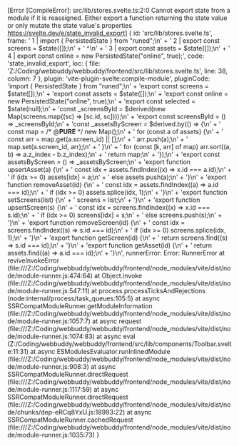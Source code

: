 [Error [CompileError]: src/lib/stores.svelte.ts:2:0 Cannot export state from a module if it is reassigned. Either export a function returning the state value or only mutate the state value's properties
https://svelte.dev/e/state_invalid_export] {
  id: 'src/lib/stores.svelte.ts',
  frame: ' 1 |  import { PersistedState } from "runed";\n' +
    ' 2 |  export const screens = $state([]);\n' +
    '                                        ^\n' +
    ' 3 |  export const assets = $state([]);\n' +
    ' 4 |  export const online = new PersistedState("online", true);',
  code: 'state_invalid_export',
  loc: {
    file: 'Z:/Coding/webbuddy/webbuddy/frontend/src/lib/stores.svelte.ts',
    line: 38,
    column: 7
  },
  plugin: 'vite-plugin-svelte:compile-module',
  pluginCode: 'import { PersistedState } from "runed";\n' +
    'export const screens = $state([]);\n' +
    'export const assets = $state([]);\n' +
    'export const online = new PersistedState("online", true);\n' +
    'export const selected = $state(null);\n' +
    'const _screensById = $derived(new Map(screens.map((sc) => [sc.id, sc])));\n' +
    'export const screensById = () => _screensById;\n' +
    'const _assetsByScreen = $derived.by(() => {\n' +
    '  const map = /* @__PURE__ */ new Map();\n' +
    '  for (const a of assets) {\n' +
    '    const arr = map.get(a.screen_id) || [];\n' +
    '    arr.push(a);\n' +
    '    map.set(a.screen_id, arr);\n' +
    '  }\n' +
    '  for (const [k, arr] of map) arr.sort((a, b) => a.z_index - b.z_index);\n' +
    '  return map;\n' +
    '});\n' +
    'export const assetsByScreen = () => _assetsByScreen;\n' +
    'export function upsertAsset(a) {\n' +
    '  const idx = assets.findIndex((x) => x.id === a.id);\n' +
    '  if (idx >= 0) assets[idx] = a;\n' +
    '  else assets.push(a);\n' +
    '}\n' +
    'export function removeAsset(id) {\n' +
    '  const idx = assets.findIndex((a) => a.id === id);\n' +
    '  if (idx >= 0) assets.splice(idx, 1);\n' +
    '}\n' +
    'export function setScreens(list) {\n' +
    '  screens = list;\n' +
    '}\n' +
    'export function upsertScreen(s) {\n' +
    '  const idx = screens.findIndex((x) => x.id === s.id);\n' +
    '  if (idx >= 0) screens[idx] = s;\n' +
    '  else screens.push(s);\n' +
    '}\n' +
    'export function removeScreen(id) {\n' +
    '  const idx = screens.findIndex((s) => s.id === id);\n' +
    '  if (idx >= 0) screens.splice(idx, 1);\n' +
    '}\n' +
    'export function getScreen(id) {\n' +
    '  return screens.find((s) => s.id === id);\n' +
    '}\n' +
    'export function getAsset(id) {\n' +
    '  return assets.find((a) => a.id === id);\n' +
    '}\n',
  runnerError: Error: RunnerError
      at reviveInvokeError (file:///Z:/Coding/webbuddy/webbuddy/frontend/node_modules/vite/dist/node/module-runner.js:474:64)
      at Object.invoke (file:///Z:/Coding/webbuddy/webbuddy/frontend/node_modules/vite/dist/node/module-runner.js:547:11)
      at process.processTicksAndRejections (node:internal/process/task_queues:105:5)
      at async SSRCompatModuleRunner.getModuleInformation (file:///Z:/Coding/webbuddy/webbuddy/frontend/node_modules/vite/dist/node/module-runner.js:1057:7)
      at async request (file:///Z:/Coding/webbuddy/webbuddy/frontend/node_modules/vite/dist/node/module-runner.js:1074:83)
      at async eval (Z:/Coding/webbuddy/webbuddy/frontend/src/lib/components/Toolbar.svelte:11:31)
      at async ESModulesEvaluator.runInlinedModule (file:///Z:/Coding/webbuddy/webbuddy/frontend/node_modules/vite/dist/node/module-runner.js:908:3)
      at async SSRCompatModuleRunner.directRequest (file:///Z:/Coding/webbuddy/webbuddy/frontend/node_modules/vite/dist/node/module-runner.js:1117:59)
      at async SSRCompatModuleRunner.directRequest (file:///Z:/Coding/webbuddy/webbuddy/frontend/node_modules/vite/dist/node/chunks/dep-eRCq8YxU.js:18993:22)
      at async SSRCompatModuleRunner.cachedRequest (file:///Z:/Coding/webbuddy/webbuddy/frontend/node_modules/vite/dist/node/module-runner.js:1035:73)
}

